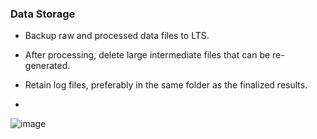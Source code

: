 ### Data Storage
- Backup raw and processed data files to LTS. 
- After processing, delete large intermediate files that can be re-generated.
- Retain log files, preferably in the same folder as the finalized results.

- 
![image](https://github.com/user-attachments/assets/4fd5cbe9-41bb-4496-bc35-f4ed1be819ee)
